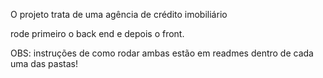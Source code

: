 O projeto trata de uma agência de crédito imobiliário

rode primeiro o back end e depois o front.

OBS: instruções de como rodar ambas estão em readmes dentro de cada uma das pastas!
